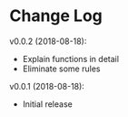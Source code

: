 # Change Log

v0.0.2 (2018-08-18):

- Explain functions in detail
- Eliminate some rules

v0.0.1 (2018-08-18):

- Initial release
